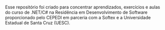 Esse repositório foi criado para concentrar aprendizados, exercícios e aulas do curso de .NET/C# na Residência em Desenvolvimento de Software proporcionado pelo CEPEDI em parceria com a Softex e a Universidade Estadual de Santa Cruz (UESC).